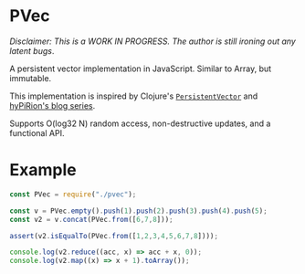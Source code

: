 # PVec

_Disclaimer: This is a WORK IN PROGRESS. The author is still ironing out any latent bugs_.

A persistent vector implementation in JavaScript. Similar to Array, but immutable.

This implementation is inspired by Clojure's [`PersistentVector`](https://github.com/clojure/clojure/blob/master/src/jvm/clojure/lang/APersistentVector.java)
and [hyPiRion's blog series](https://hypirion.com/musings/understanding-persistent-vector-pt-1).

Supports O(log32 N) random access, non-destructive updates, and a functional API.

# Example

```js
const PVec = require("./pvec");

const v = PVec.empty().push(1).push(2).push(3).push(4).push(5);
const v2 = v.concat(PVec.from([6,7,8]));

assert(v2.isEqualTo(PVec.from([1,2,3,4,5,6,7,8])));

console.log(v2.reduce((acc, x) => acc + x, 0));
console.log(v2.map((x) => x + 1).toArray());
```
